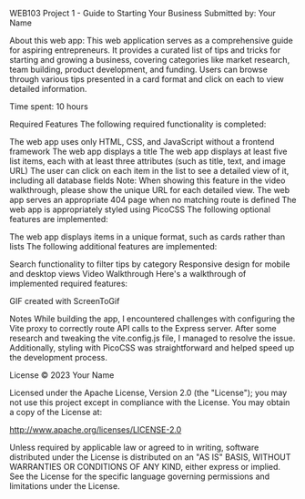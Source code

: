 WEB103 Project 1 - Guide to Starting Your Business
Submitted by: Your Name

About this web app: This web application serves as a comprehensive guide for aspiring entrepreneurs. It provides a curated list of tips and tricks for starting and growing a business, covering categories like market research, team building, product development, and funding. Users can browse through various tips presented in a card format and click on each to view detailed information.

Time spent: 10 hours

Required Features
The following required functionality is completed:

 The web app uses only HTML, CSS, and JavaScript without a frontend framework
 The web app displays a title
 The web app displays at least five list items, each with at least three attributes (such as title, text, and image URL)
 The user can click on each item in the list to see a detailed view of it, including all database fields
 Note: When showing this feature in the video walkthrough, please show the unique URL for each detailed view.
 The web app serves an appropriate 404 page when no matching route is defined
 The web app is appropriately styled using PicoCSS
The following optional features are implemented:

 The web app displays items in a unique format, such as cards rather than lists
The following additional features are implemented:

 Search functionality to filter tips by category
 Responsive design for mobile and desktop views
Video Walkthrough
Here's a walkthrough of implemented required features:


GIF created with ScreenToGif

Notes
While building the app, I encountered challenges with configuring the Vite proxy to correctly route API calls to the Express server. After some research and tweaking the vite.config.js file, I managed to resolve the issue. Additionally, styling with PicoCSS was straightforward and helped speed up the development process.

License
© 2023 Your Name

Licensed under the Apache License, Version 2.0 (the "License"); you may not use this project except in compliance with the License. You may obtain a copy of the License at:

http://www.apache.org/licenses/LICENSE-2.0

Unless required by applicable law or agreed to in writing, software distributed under the License is distributed on an "AS IS" BASIS, WITHOUT WARRANTIES OR CONDITIONS OF ANY KIND, either express or implied. See the License for the specific language governing permissions and limitations under the License.